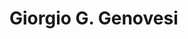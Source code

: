<html lang="en">
<head>
<meta charset="UTF-8"/>
<meta name="viewport" content="width=device-width, initial-scale=1.0"/>

</head>
<body>
  <h1>
    Giorgio G. Genovesi
  </h1>
  
</body>
</html>
